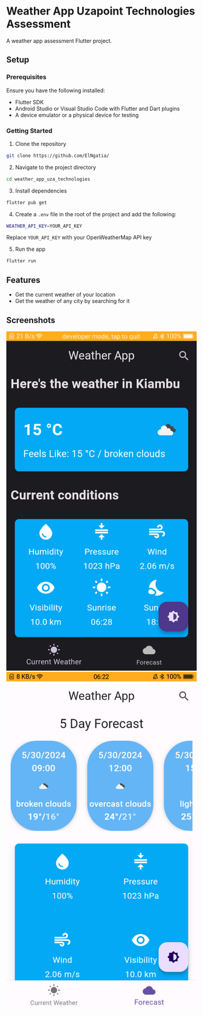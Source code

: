 # Weather App Uzapoint Technologies Assessment

A weather app assessment Flutter project.

## Setup

### Prerequisites

Ensure you have the following installed:

- Flutter SDK
- Android Studio or Visual Studio Code with Flutter and Dart plugins
- A device emulator or a physical device for testing

### Getting Started

1. Clone the repository

```bash
git clone https://github.com/ElNgatia/
```

2. Navigate to the project directory

```bash
cd weather_app_uza_technologies
```

3. Install dependencies

```bash
flutter pub get
```

4. Create a `.env` file in the root of the project and add the following:

```bash
WEATHER_API_KEY=YOUR_API_KEY
```

Replace `YOUR_API_KEY` with your OpenWeatherMap API key

5. Run the app

```bash
flutter run
```

## Features

- Get the current weather of your location
- Get the weather of any city by searching for it


## Screenshots

![Screenshot 1](screenshots/flutter_01.png)
![Screenshot 2](screenshots/flutter_02.png)